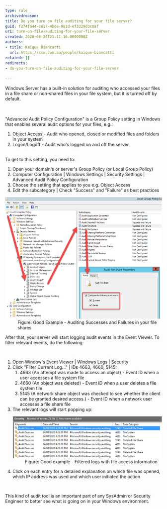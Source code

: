 ```yaml
---
type: rule
archivedreason: 
title: Do you turn on file auditing for your file server?
guid: f274fa44-ce17-4bde-981d-ef3329d3c8af
uri: turn-on-file-auditing-for-your-file-server
created: 2020-08-24T21:11:16.0000000Z
authors:
- title: Kaique Biancatti
  url: https://ssw.com.au/people/kaique-biancatti
related: []
redirects:
- do-you-turn-on-file-auditing-for-your-file-server

---
```



​Windows Server has a built-in solution for auditing who accessed your files in a file share or non-shared files in your file system, but it is turned off by default.<br>
<br><excerpt class='endintro'></excerpt><br>
<p>"Advanced Audit Policy Configuration" is a Group Policy setting in Windows that enables several audit options for your files, e.g.:<br> </p><ol><li>Object Access - Audit who opened, closed or modified files and folders in your system</li><li>Logon/Logoff - Audit who's logged on and off the server<br>​<br></li></ol>To get to this setting, you need to:<br> 
<ol><li>Open your domain's or server's Group Policy (or Local Group Policy)</li><li>Computer Configuration | Windows Settings | Security Settings | Advanced Audit Policy Configuration</li><li>Choose the setting that applies to you e.g. Object Access</li><li>Edit the subcategory | Check "Success" and "Failure" as best practices<br></li></ol><dl class="goodImage"><dt> 
      <img src="auditing-success-and-fail.png" alt="auditing-success-and-fail.png" style="width:750px;" /> 
   </dt><dd>Figure: Good Example - Auditing Successes and Failures in your file shares</dd></dl><p>After that, your server will start logging audit events in the Event Viewer. To filter relevant events, do the following:</p>​ 
<ol><li>Open Window's Event Viewer | Windows Logs | Security</li><li>Click "Filter Current Log..." | IDs 4663, 4660, 5145: 
      <ol><li>4663 (An attempt was made to access an object) - Event ID when a user accesses a file system file</li><li>4660 (An object was deleted) - Event ID when a user deletes a file system file</li><li>5145 (A network share object was checked to see whether the client can be granted desired access.) - Event ID when a network user accesses a file share file</li></ol></li><li>The relevant logs will start popping up:<br>
      <dl class="goodImage"><dt> 
            <img src="filtered-logs.png" alt="filtered-logs.png" /> 
         </dt><dd>Figure: Good example - Filtered logs with file access information<br></dd></dl></li><li>Click on each entry for a detailed explanation on which file was opened, which IP address was used and which user initiated the action</li></ol>​
<p>This kind of audit tool is an important part of any SysAdmin or Security Engineer to better see what is going on in your Windows environment.</p>


